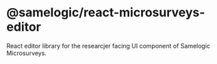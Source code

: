 # @samelogic/react-microsurveys-editor

React editor library for the researcjer facing UI component of Samelogic Microsurveys.

